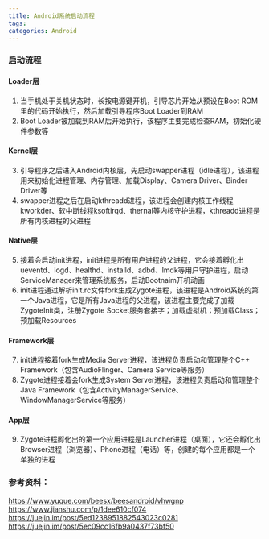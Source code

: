 ```yaml
---
title: Android系统启动流程
tags: 
categories: Android
---
```


### 启动流程

#### Loader层

1. 当手机处于关机状态时，长按电源键开机，引导芯片开始从预设在Boot ROM里的代码开始执行，然后加载引导程序Boot Loader到RAM
2. Boot Loader被加载到RAM后开始执行，该程序主要完成检查RAM，初始化硬件参数等

#### Kernel层

3. 引导程序之后进入Android内核层，先启动swapper进程（idle进程），该进程用来初始化进程管理、内存管理、加载Display、Camera Driver、Binder Driver等
4. swapper进程之后在启动kthreadd进程，该进程会创建内核工作线程kworkder、软中断线程ksoftirqd、thernal等内核守护进程，kthreadd进程是所有内核进程的父进程

#### Native层

5. 接着会启动init进程，init进程是所有用户进程的父进程，它会接着孵化出ueventd、logd、healthd、installd、adbd、lmdk等用户守护进程，启动ServiceManager来管理系统服务，启动Bootnaim开机动画
6. init进程通过解析init.rc文件fork生成Zygote进程，该进程是Android系统的第一个Java进程，它是所有Java进程的父进程，该进程主要完成了加载ZygoteInit类，注册Zygote Socket服务套接字；加载虚拟机；预加载Class；预加载Resources

#### Framework层

7. init进程接着fork生成Media Server进程，该进程负责启动和管理整个C++ Framework（包含AudioFlinger、Camera Service等服务）
8. Zygote进程接着会fork生成System Server进程，该进程负责启动和管理整个Java Framework（包含ActivityManagerService、WindowManagerService等服务）

#### App层

9. Zygote进程孵化出的第一个应用进程是Launcher进程（桌面），它还会孵化出Browser进程（浏览器）、Phone进程（电话）等，创建的每个应用都是一个单独的进程

### 参考资料：

https://www.yuque.com/beesx/beesandroid/vhwgnp
https://www.jianshu.com/p/1dee610cf074  
https://juejin.im/post/5ed1238951882543023c0281
https://juejin.im/post/5ec09cc16fb9a0437f73bf50